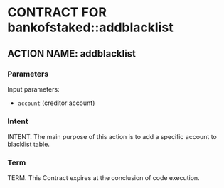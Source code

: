 # CONTRACT FOR bankofstaked::addblacklist

## ACTION NAME: addblacklist

### Parameters
Input parameters:

* `account` (creditor account)

### Intent
INTENT. The main purpose of this action is to add a specific account to blacklist table.

### Term
TERM. This Contract expires at the conclusion of code execution.
